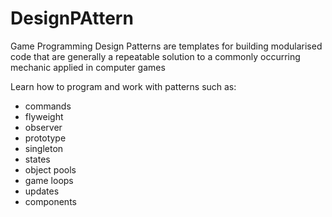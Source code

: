 # DesignPAttern
Game Programming Design Patterns are templates for building modularised code that are generally a repeatable solution to a commonly occurring mechanic applied in computer games

Learn how to program and work with patterns such as:

- commands
- flyweight
- observer
- prototype
- singleton
- states
- object pools
- game loops
- updates
- components

